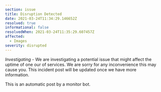 ```yaml
---
section: issue
title: Disruption Detected
date: 2021-03-24T11:34:29.146652Z
resolved: true
informational: false
resolvedWhen: 2021-03-24T11:35:29.607457Z
affected:
  - Images
severity: disrupted
---
```

*Investigating* - We are investigating a potential issue that might affect the uptime of one our of services. We are sorry for any inconvenience this may cause you. This incident post will be updated once we have more information.

This is an automatic post by a monitor bot.
        